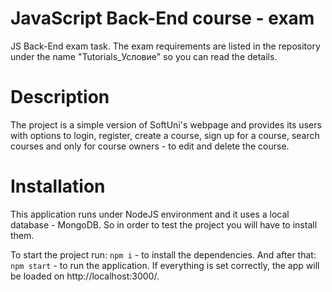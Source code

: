 # JavaScript Back-End course - exam

JS Back-End exam task. The exam requirements are listed in the repository under the name "Tutorials_Условие" so you can read the details.

# Description

The project is a simple version of SoftUni's webpage and provides its users with options to login, register, create a course, sign up for a course, search courses and only for course owners - to edit and delete the course.

# Installation

This application runs under NodeJS environment and it uses a local database - MongoDB. So in order to test the project you will have to install them.

To start the project run:
`npm i` - to install the dependencies.
And after that:
`npm start` - to run the application.
If everything is set correctly, the app will be loaded on http://localhost:3000/.

